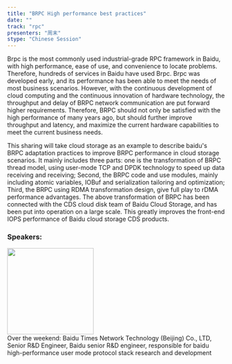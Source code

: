```yaml
---
title: "BRPC High performance best practices"
date: "" 
track: "rpc"
presenters: "周末"
stype: "Chinese Session"
---
```

Brpc is the most commonly used industrial-grade RPC framework in Baidu, with high performance, ease of use, and convenience to locate problems. Therefore, hundreds of services in Baidu have used Brpc. Brpc was developed early, and its performance has been able to meet the needs of most business scenarios. However, with the continuous development of cloud computing and the continuous innovation of hardware technology, the throughput and delay of BRPC network communication are put forward higher requirements. Therefore, BRPC should not only be satisfied with the high performance of many years ago, but should further improve throughput and latency, and maximize the current hardware capabilities to meet the current business needs.

This sharing will take cloud storage as an example to describe baidu's BRPC adaptation practices to improve BRPC performance in cloud storage scenarios. It mainly includes three parts: one is the transformation of BRPC thread model, using user-mode TCP and DPDK technology to speed up data receiving and receiving; Second, the BRPC code and use modules, mainly including atomic variables, IOBuf and serialization tailoring and optimization; Third, the BRPC using RDMA transformation design, give full play to rDMA performance advantages. The above transformation of BRPC has been connected with the CDS cloud disk team of Baidu Cloud Storage, and has been put into operation on a large scale. This greatly improves the front-end IOPS performance of Baidu cloud storage CDS products.
 ### Speakers: 
 <img src="images/speaker/1184.png" width="200" /><br>Over the weekend: Baidu Times Network Technology (Beijing) Co., LTD, Senior R&D Engineer, Baidu senior R&D engineer, responsible for baidu high-performance user mode protocol stack research and development
 
